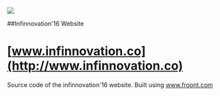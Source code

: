 <img src="https://www.infinnovation.co/screenshot.png">

##Infinnovation'16 Website
# [www.infinnovation.co](http://www.infinnovation.co)
Source code of the infinnovation'16 website.
Built using www.froont.com
